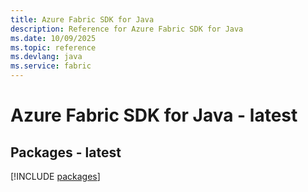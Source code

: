 ```yaml
---
title: Azure Fabric SDK for Java
description: Reference for Azure Fabric SDK for Java
ms.date: 10/09/2025
ms.topic: reference
ms.devlang: java
ms.service: fabric
---
```

# Azure Fabric SDK for Java - latest
## Packages - latest
[!INCLUDE [packages](fabric-index.md)]
